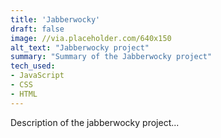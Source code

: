 ```yaml
---
title: 'Jabberwocky'
draft: false
image: //via.placeholder.com/640x150
alt_text: "Jabberwocky project" 
summary: "Summary of the Jabberwocky project"
tech_used: 
- JavaScript
- CSS
- HTML
---
```


Description of the jabberwocky project...
